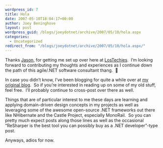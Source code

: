 ```yaml
---
wordpress_id: 7
title: Hola
date: 2007-05-10T18:04:17+00:00
author: Joey Beninghove
layout: post
wordpress_guid: /blogs/joeydotnet/archive/2007/05/10/hola.aspx
categories:
  - Uncategorized
redirect_from: "/blogs/joeydotnet/archive/2007/05/10/hola.aspx/"
---
```

Thanks [Jason](http://lostechies.com/blogs/jason_meridth/default.aspx), for getting me set up over here at [LosTechies](http://lostechies.com/).&nbsp; I&#8217;m looking forward to contributing my thoughts and experiences as I continue down the path of this agile/.NET software consultant thang.&nbsp; 🙂

In case you didn&#8217;t know, I&#8217;ve been blogging for quite a while over at [my original blog](http://joeydotnet.com/blog).&nbsp; So if you&#8217;re interested in reading up on some of my old stuff, feel free.&nbsp; I&#8217;ll probably continue to cross-post over there as well.&nbsp; 

Things that are of particular interest to me these days are learning and applying domain-driven design concepts in my projects as well as leveraging some of the awesome open-source .NET frameworks out there like NHibernate and the Castle Project, especially MonoRail.&nbsp; So you can pretty much expect posts along those lines as well as the occasional &#8220;ReSharper is the best tool you can possibly buy as a .NET developer&#8221;-type post.

Anyways, adios for now.